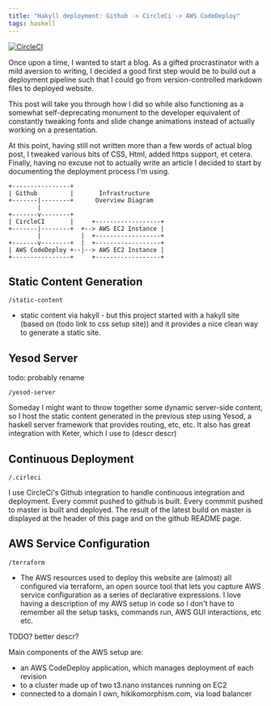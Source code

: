 ```yaml
---
title: "Hakyll deployment: Github -> CircleCi -> AWS CodeDeploy"
tags: haskell
---
```



[![CircleCI](https://circleci.com/gh/pkinsky/imminent-axolotl/tree/master.svg?style=svg)](https://circleci.com/gh/pkinsky/imminent-axolotl/tree/master)


Once upon a time, I wanted to start a blog. As a gifted procrastinator with a mild aversion to writing, I decided a good first step would be to build out a deployment pipeline such that I could go from version-controlled markdown files to deployed website.

<!--more-->

This post will take you through how I did so while also functioning as a somewhat self-deprecating monument to the developer equivalent of constantly tweaking fonts and slide change animations instead of actually working on a presentation.

At this point, having still not written more than a few words of actual blog post, I tweaked various bits of CSS, Html, added https support, et cetera. Finally, having no excuse not to actually write an article I decided to start by documenting the deployment process I'm using.


```
+----------------+
| Github         |       Infrastructure
+-------|--------+      Overview Diagram
        |
+-------v--------+
| CircleCI       |     +------------------+
+-------|--------+  +--> AWS EC2 Instance |
        |           |  +------------------+
+-------v--------+  |  +------------------+
| AWS CodeDeploy +--|--> AWS EC2 Instance |
+----------------+     +------------------+
```


## Static Content Generation


`/static-content`

- static content via hakyll - but this project started with a hakyll site (based on (todo link to css setup site)) and it provides a nice clean way to generate a static site.


## Yesod Server

todo: probably rename

`/yesod-server` 

Someday I might want to throw together some dynamic server-side content, so I host the static content generated in the previous step using Yesod, a haskell server framework that provides routing, etc, etc. It also has great integration with Keter, which I use to (descr descr)

## Continuous Deployment

`/.cirleci`

I use CircleCi's Github integration to handle continuous integration and deployment. Every commit pushed to github is built. Every commmit pushed to master is built and deployed. The result of the latest build on master is displayed at the header of this page and on the github README page.

## AWS Service Configuration

`/terraform`

- The AWS resources used to deploy this website are (almost) all configured via terraform, an open source tool that lets you capture AWS service configuration as a series of declarative expressions. I love having a description of my AWS setup in code so I don't have to remember all the setup tasks, commands run, AWS GUI interactions, etc etc.

TODO? better descr?

Main components of the AWS setup are:

- an AWS CodeDeploy application, which manages deployment of each revision
- to a cluster made up of two t3.nano instances running on EC2
- connected to a domain I own, hikikomorphism.com, via load balancer

